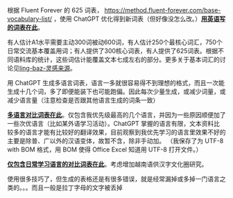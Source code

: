 根据 Fluent Forever 的 625 词表， https://method.fluent-forever.com/base-vocabulary-list/ ，使用 ChatGPT 优化得到新词表（但好像没怎么改。）**[用英语写的词表在此](./KernVortojENList.md.md)**。

有人估计A1水平需要主动300词被动600词，有人估计250个最核心词汇，750个日常交流基本覆盖用词；有人提供了300核心词表，有人提供了625词表。根据不同语料库的统计，这些词估计能覆盖文本七成左右的部分。更多关于基本词汇的讨论见[ling-baz-灵感来源](../407.1-BazojDeLingvoj.md#灵感来源)。

用 ChatGPT 生成多语言词表，语言一多就很容易得不到理想的格式，而且一次能生成十几个词，多了即便能装下也可能跑偏。因此每次少量生成，或减少词量，或减少语言量（注意检查是否跟其他语言生成的词条一致）

**[多语言对比词表在此](./KernVortojMultiLing.csv)**。仅包含我优先级最高的几个语言，并因为一些原因顺便加了一些次优语言（比如某外语学习活动）。ChatGPT 掌握的语言有限，文本资料比较多的语言才能有比较好的翻译效果，目前观察到我优先学习的语言里效果不好的主要是除普、广以外的汉语变体，故暂不含，除非手动加。
（我保存了为 UTF-8 with BOM 格式，用 BOM 使得 Office Excel 知道用 UTF-8 打开文件。）

**[仅包含日常学习语言的对比词表在此](./KernVortojKernLing.csv)**。考虑增加越南语供汉字文化圈研究。

使用很多技巧了，但生成的表格还是有很多错误，就是经常漏掉或多掉一门语言之类的。。。而且一般是拉丁字母的文字被丢掉
